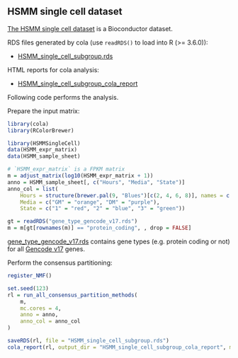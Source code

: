  
 
## HSMM single cell dataset

[The HSMM single cell dataset](http://bioconductor.org/packages/release/data/experiment/html/HSMMSingleCell.html) is a Bioconductor dataset.

RDS files generated by cola (use `readRDS()` to load into R (>= 3.6.0)):

- [HSMM_single_cell_subgroup.rds](https://jokergoo.github.io/cola_examples/HSMM_single_cell/HSMM_single_cell_subgroup.rds)

HTML reports for cola analysis:

- [HSMM_single_cell_subgroup_cola_report](https://jokergoo.github.io/cola_examples/HSMM_single_cell/HSMM_single_cell_subgroup_cola_report/cola_report.html)

Following code performs the analysis.

Prepare the input matrix:

```r
library(cola)
library(RColorBrewer)

library(HSMMSingleCell)
data(HSMM_expr_matrix)
data(HSMM_sample_sheet)

# `HSMM_expr_matrix` is a FPKM matrix
m = adjust_matrix(log10(HSMM_expr_matrix + 1))
anno = HSMM_sample_sheet[, c("Hours", "Media", "State")]
anno_col = list(
    Hours = structure(brewer.pal(9, "Blues")[c(2, 4, 6, 8)], names = c("0", "24", "48", "72")),
    Media = c("GM" = "orange", "DM" = "purple"),
    State = c("1" = "red", "2" = "blue", "3" = "green"))

gt = readRDS("gene_type_gencode_v17.rds")
m = m[gt[rownames(m)] == "protein_coding", , drop = FALSE]
```

[gene_type_gencode_v17.rds](https://jokergoo.github.io/cola_examples/HSMM_single_cell/gene_type_gencode_v17.rds) contains gene types (e.g. protein coding or not) for all [Gencode v17](https://www.gencodegenes.org/human/release_17.html) genes.

Perform the consensus partitioning:

```r
register_NMF()

set.seed(123)
rl = run_all_consensus_partition_methods(
    m,
    mc.cores = 4, 
    anno = anno,
    anno_col = anno_col
)

saveRDS(rl, file = "HSMM_single_cell_subgroup.rds")
cola_report(rl, output_dir = "HSMM_single_cell_subgroup_cola_report", mc.cores = 4)
```
